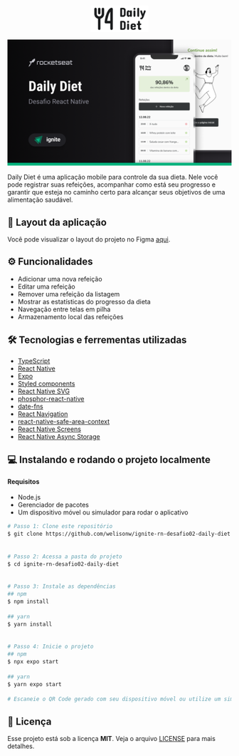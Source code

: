 <p align='center'>
  <img alt="Icon logo" src="./assets/logo@2x.png" width="130px" />
</p>


![image](./assets/cover.png)

Daily Diet é uma aplicação mobile para controle da sua dieta. Nele você pode registrar suas refeições, acompanhar como está seu progresso e garantir que  esteja no caminho certo para alcançar seus objetivos de uma alimentação saudável.

## 🎨 Layout da aplicação
Você pode visualizar o layout do projeto no Figma [aqui](https://www.figma.com/file/laFn3FnTINQXltdskpJx50/Daily-Diet-%E2%80%A2-Desafio-React-Native-(Community)?type=design&mode=design&t=TIGriwPC506fucwk-0).

## ⚙️ Funcionalidades
- Adicionar uma nova refeição
- Editar uma refeição
- Remover uma refeição da listagem
- Mostrar as estatísticas do progresso da dieta
- Navegação entre telas em pilha
- Armazenamento local das refeições

## 🛠️ Tecnologias e ferrementas utilizadas

- [TypeScript](https://www.typescriptlang.org/)
- [React Native](https://reactnative.dev/)
- [Expo](https://expo.dev/)
- [Styled components](https://styled-components.com/)
- [React Native SVG](https://github.com/software-mansion/react-native-svg)
- [phosphor-react-native](https://github.com/duongdev/phosphor-react-native)
- [date-fns](https://date-fns.org/)
- [React Navigation](https://reactnavigation.org/)
- [react-native-safe-area-context](https://github.com/th3rdwave/react-native-safe-area-context)
- [React Native Screens](https://github.com/software-mansion/react-native-screens)
- [React Native Async Storage](https://docs.expo.dev/versions/latest/sdk/async-storage/)

## 💻 Instalando e rodando o projeto localmente
#### Requisitos
- Node.js
- Gerenciador de pacotes
- Um dispositivo móvel ou simulador para rodar o aplicativo

```bash
# Passo 1: Clone este repositório
$ git clone https://github.com/welisonw/ignite-rn-desafio02-daily-diet.git


# Passo 2: Acessa a pasta do projeto
$ cd ignite-rn-desafio02-daily-diet


# Passo 3: Instale as dependências
## npm
$ npm install

## yarn
$ yarn install


# Passo 4: Inicie o projeto
## npm
$ npx expo start

## yarn
$ yarn expo start

# Escaneie o QR Code gerado com seu dispositivo móvel ou utilize um simulador para rodar o aplicativo.
```

## 📝 Licença
Esse projeto está sob a licença **MIT**. Veja o arquivo [LICENSE](LICENSE) para mais detalhes.
